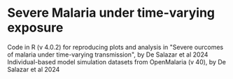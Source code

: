 # Severe Malaria under time-varying exposure
Code in R (v 4.0.2) for reproducing plots and analysis in "Severe ourcomes of malaria under time-varying transmission", by De Salazar et al 2024
Individual-based model simulation datasets from OpenMalaria (v 40), by De Salazar et al 2024
